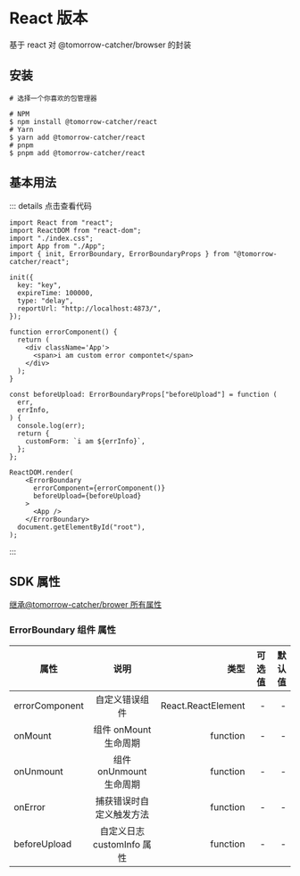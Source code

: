 # React 版本

基于 react 对 @tomorrow-catcher/browser 的封装

## 安装

```shell
# 选择一个你喜欢的包管理器

# NPM
$ npm install @tomorrow-catcher/react
# Yarn
$ yarn add @tomorrow-catcher/react
# pnpm
$ pnpm add @tomorrow-catcher/react
```

## 基本用法

::: details 点击查看代码

```js{5,14-28}
import React from "react";
import ReactDOM from "react-dom";
import "./index.css";
import App from "./App";
import { init, ErrorBoundary, ErrorBoundaryProps } from "@tomorrow-catcher/react";

init({
  key: "key",
  expireTime: 100000,
  type: "delay",
  reportUrl: "http://localhost:4873/",
});

function errorComponent() {
  return (
    <div className='App'>
      <span>i am custom error compontet</span>
    </div>
  );
}

const beforeUpload: ErrorBoundaryProps["beforeUpload"] = function (
  err,
  errInfo,
) {
  console.log(err);
  return {
    customForm: `i am ${errInfo}`,
  };
};

ReactDOM.render(
    <ErrorBoundary
      errorComponent={errorComponent()}
      beforeUpload={beforeUpload}
    >
      <App />
    </ErrorBoundary>
  document.getElementById("root"),
);
```

:::

## SDK 属性

[继承@tomorrow-catcher/brower 所有属性](./browser#sdk-属性)

### ErrorBoundary 组件 属性

| 属性           |            说明            |               类型 | 可选值 | 默认值 |
| -------------- | :------------------------: | -----------------: | -----: | -----: |
| errorComponent |       自定义错误组件       | React.ReactElement |      - |      - |
| onMount        |   组件 onMount 生命周期    |           function |      - |      - |
| onUnmount      |  组件 onUnmount 生命周期   |           function |      - |      - |
| onError        |  捕获错误时自定义触发方法  |           function |      - |      - |
| beforeUpload   | 自定义日志 customInfo 属性 |           function |      - |      - |
